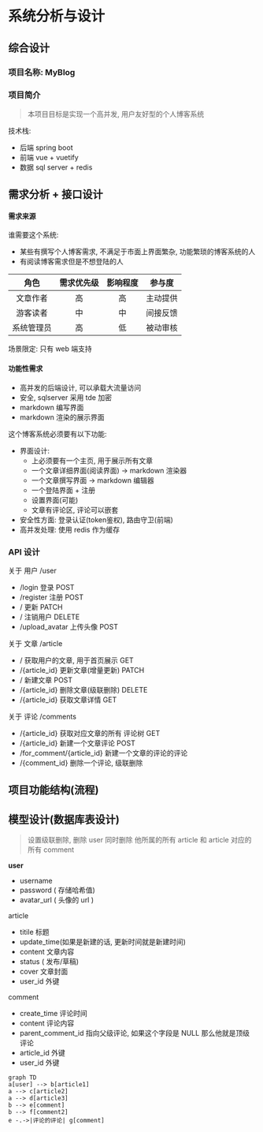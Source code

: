 # 系统分析与设计

## 综合设计

### 项目名称: MyBlog

### 项目简介

> 本项目目标是实现一个高并发, 用户友好型的个人博客系统

技术栈:

- 后端 spring boot
- 前端 vue + vuetify
- 数据 sql server + redis

## 需求分析 + 接口设计

#### 需求来源

谁需要这个系统: 

- 某些有撰写个人博客需求, 不满足于市面上界面繁杂, 功能繁琐的博客系统的人
- 有阅读博客需求但是不想登陆的人

|    角色    | 需求优先级 | 影响程度 |  参与度  |
| :--------: | :--------: | :------: | :------: |
|  文章作者  |     高     |    高    | 主动提供 |
|  游客读者  |     中     |    中    | 间接反馈 |
| 系统管理员 |     高     |    低    | 被动审核 |

场景限定: 只有 web 端支持

#### 功能性需求

- 高并发的后端设计, 可以承载大流量访问
- 安全, sqlserver 采用 tde 加密
- markdown 编写界面
- markdown 渲染的展示界面

这个博客系统必须要有以下功能:

- 界面设计:
  - 上必须要有一个主页, 用于展示所有文章
  - 一个文章详细界面(阅读界面) -> markdown 渲染器
  - 一个文章撰写界面 -> markdown 编辑器
  - 一个登陆界面 + 注册
  - 设置界面(可能)
  - 文章有评论区, 评论可以嵌套
- 安全性方面: 登录认证(token鉴权), 路由守卫(前端)
- 高并发处理: 使用 redis 作为缓存



### API 设计

关于 用户 /user

- /login 登录 POST
- /register  注册 POST
- / 更新 PATCH
- / 注销用户 DELETE 
- /upload_avatar 上传头像 POST

关于 文章 /article

- /  获取用户的文章, 用于首页展示 GET
- /{article_id} 更新文章(增量更新) PATCH 
- / 新建文章 POST
- /{article_id} 删除文章(级联删除) DELETE
- /{article_id} 获取文章详情 GET



关于 评论  /comments

- /{article_id} 获取对应文章的所有 评论树 GET
- /{article_id} 新建一个文章评论 POST
- /for_comment/{article_id} 新建一个文章的评论的评论
- /{comment_id} 删除一个评论, 级联删除



## 项目功能结构(流程)



## 模型设计(数据库表设计)

> 设置级联删除, 删除 user 同时删除 他所属的所有  article  和 article 对应的所有 comment 	



**user**

- username 
- password ( 存储哈希值)
- avatar_url ( 头像的 url )

article

- titile 标题
- update_time(如果是新建的话, 更新时间就是新建时间)
- content 文章内容 
- status ( 发布/草稿)
- cover 文章封面
- user_id 外键

comment

- create_time 评论时间
- content 评论内容 
- parent_comment_id 指向父级评论, 如果这个字段是 NULL 那么他就是顶级评论
- article_id 外键
- user_id 外键



```mermaid
graph TD
a[user] --> b[article1]
a --> c[article2]
a --> d[article3]
b --> e[comment]
b --> f[comment2]
e -.->|评论的评论| g[comment]
```







